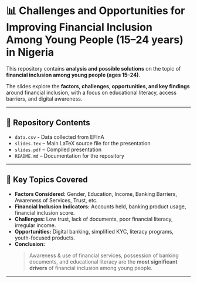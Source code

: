 # 📊 Challenges and Opportunities for Improving Financial Inclusion Among Young People (15–24 years) in Nigeria

This repository contains **analysis and possible solutions** on the topic of **financial inclusion among young people (ages 15–24)**. 

The slides explore the **factors, challenges, opportunities, and key findings** around financial inclusion, with a focus on educational literacy, access barriers, and digital awareness.  

---

## 📂 Repository Contents
- `data.csv` - Data collected from EFInA
- `slides.tex` – Main LaTeX source file for the presentation
- `slides.pdf` – Compiled presentation 
- `README.md` – Documentation for the repository 

---

## 📝 Key Topics Covered
- **Factors Considered:** Gender, Education, Income, Banking Barriers, Awareness of Services, Trust, etc.  
- **Financial Inclusion Indicators:** Accounts held, banking product usage, financial inclusion score.  
- **Challenges:** Low trust, lack of documents, poor financial literacy, irregular income.  
- **Opportunities:** Digital banking, simplified KYC, literacy programs, youth-focused products.  
- **Conclusion:**  
  > Awareness & use of financial services, possession of banking documents, and educational literacy are the **most significant drivers** of financial inclusion among young people.  

---


